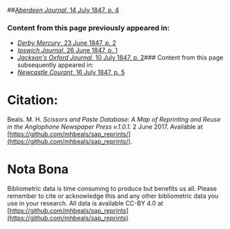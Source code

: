 ##[*Aberdeen Journal*, 14 July 1847, p. 4](https://mhbeals.github.io/sap_html/Aberdeen-Journal/Aberdeen-Journal-14-July-1847-p-4)

### Content from this page previously appeared in:
+ [*Derby Mercury*, 23 June 1847, p. 2](https://mhbeals.github.io/sap_html/Derby-Mercury/Derby-Mercury-23-June-1847-p-2)
+ [*Ipswich Journal*, 26 June 1847, p. 1](https://mhbeals.github.io/sap_html/Ipswich-Journal/Ipswich-Journal-26-June-1847-p-1)
+ [*Jackson's Oxford Journal*, 10 July 1847, p. 2](https://mhbeals.github.io/sap_html/Jackson's-Oxford-Journal/Jackson's-Oxford-Journal-10-July-1847-p-2)### Content from this page subsequently appeared in:
+ [*Newcastle Courant*, 16 July 1847, p. 5](https://mhbeals.github.io/sap_html/Newcastle-Courant/Newcastle-Courant-16-July-1847-p-5)
                    
# Citation: 

Beals. M. H. *Scissors and Paste Database: A Map of Reprinting and Reuse in the Anglophone Newspaper Press v.1.0.1.* 2 June 2017. Available at [https://github.com/mhbeals/sap_reprints/](https://github.com/mhbeals/sap_reprints/). 
                    
# Nota Bona

Bibliometric data is time consuming to produce but benefits us all. Please remember to cite or acknowledge this and any other bibliometric data you use in your research. All data is available CC-BY 4.0 at [https://github.com/mhbeals/sap_reprints](https://github.com/mhbeals/sap_reprints)